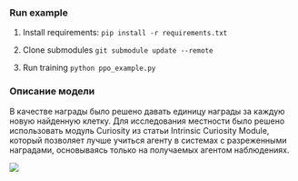 ### Run example

1. Install requirements:
`pip install -r requirements.txt`

2. Clone submodules
`git submodule update --remote`

3. Run training
`python ppo_example.py`


### Описание модели
В качестве награды было решено давать единицу награды за каждую новую найденную клетку.
Для исследования местности было решено использовать модуль Curiosity из статьи Intrinsic Curiosity Module, который позволяет лучше учиться агенту в системах с разреженными наградами, основываясь только на получаемых агентом наблюдениях.

![](https://github.com/AntonYermilov/veselye-istorii/blob/master/task4/out.gif)
